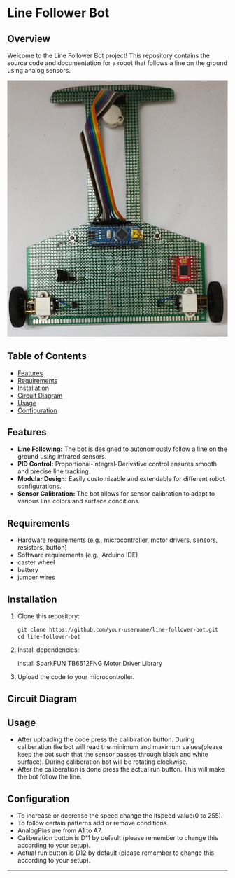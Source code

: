 # Line Follower Bot



## Overview

Welcome to the Line Follower Bot project! This repository contains the source code and documentation for a robot that follows a line on the ground using analog sensors.

![Line Follower Bot](https://github.com/MrHobbist/Line-follower-1.0/blob/main/IMG_20231130_214423691_BURST000_COVER~2.jpg)
[](https://github.com/MrHobbist/Line-follower-1.0/blob/main/IMG_20231130_214330069~2.jpg)
## Table of Contents

- [Features](#features)
- [Requirements](#requirements)
- [Installation](#installation)
- [Circuit Diagram](#circuitdiagram)
- [Usage](#usage)
- [Configuration](#configuration)


## Features

- **Line Following:** The bot is designed to autonomously follow a line on the ground using infrared sensors.
- **PID Control:** Proportional-Integral-Derivative control ensures smooth and precise line tracking.
- **Modular Design:** Easily customizable and extendable for different robot configurations.
- **Sensor Calibration:** The bot allows for sensor calibration to adapt to various line colors and surface conditions.

## Requirements

- Hardware requirements (e.g., microcontroller, motor drivers, sensors, resistors, button)
- Software requirements (e.g., Arduino IDE)
- caster wheel
- battery
- jumper wires

## Installation

1. Clone this repository:

    ```
    git clone https://github.com/your-username/line-follower-bot.git
    cd line-follower-bot
    ```

2. Install dependencies:

    install SparkFUN TB6612FNG Motor Driver Library

3. Upload the code to your microcontroller.

## Circuit Diagram

## Usage

- After uploading the code press the calibiration button. During caliberation the bot will read the minimum and maximum values(please keep the bot such that the sensor passes through black and white surface). During caliberation bot will be rotating clockwise.
- After the caliberation is done press the actual run button. This will make the bot follow the line.

## Configuration

- To increase or decrease the speed change the lfspeed value(0 to 255).
- To follow certain patterns add or remove conditions.
- AnalogPins are from A1 to A7.
- Caliberation button is D11 by default (please remember to change this according to your setup).
- Actual run button is D12 by default (please remember to change this according to your setup).
---
